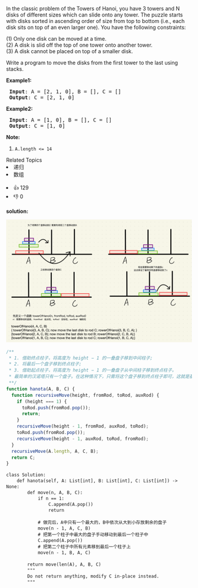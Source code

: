 <p>In the classic problem of the Towers of Hanoi, you have 3 towers and N disks of different sizes which can slide onto any tower. The puzzle starts with disks sorted in ascending order of size from top to bottom (i.e., each disk sits on top of an even larger one). You have the following constraints:</p>

<p>(1) Only one disk can be moved at a time.<br />
(2) A disk is slid off the top of one tower onto another tower.<br />
(3) A disk cannot be placed on top of a smaller disk.</p>

<p>Write a program to move the disks from the first tower to the last using stacks.</p>

<p><strong>Example1:</strong></p>

<pre>
<strong> Input</strong>: A = [2, 1, 0], B = [], C = []
<strong> Output</strong>: C = [2, 1, 0]
</pre>

<p><strong>Example2:</strong></p>

<pre>
<strong> Input</strong>: A = [1, 0], B = [], C = []
<strong> Output</strong>: C = [1, 0]
</pre>

<p><strong>Note:</strong></p>

<ol>
	<li><code>A.length &lt;= 14</code></li>
</ol>
<div><div>Related Topics</div><div><li>递归</li><li>数组</li></div></div><br><div><li>👍 129</li><li>👎 0</li></div> 
<br>
<strong> solution: </strong>

![汉诺塔解决思路](../imgs/tower-of-hanoi.png)

```javascript
/**
 * 1. 借助终点柱子，将高度为 height − 1 的一叠盘子移到中间柱子;
 * 2. 将最后一个盘子移到终点柱子;
 * 3. 借助起点柱子，将高度为 height − 1 的一叠盘子从中间柱子移到终点柱子。
 * 最简单的汉诺塔只有一个盘子。在这种情况下，只需将这个盘子移到终点柱子即可，这就是基本情况
 **/
function hanota(A, B, C) {
  function recursiveMove(height, fromRod, toRod, auxRod) {
    if (height === 1) {
      toRod.push(fromRod.pop());
      return;
    }
    recursiveMove(height - 1, fromRod, auxRod, toRod);
    toRod.push(fromRod.pop());
    recursiveMove(height - 1, auxRod, toRod, fromRod);
  }
  recursiveMove(A.length, A, C, B);
  return C;
}
```

```python3
class Solution:
    def hanota(self, A: List[int], B: List[int], C: List[int]) -> None:
        def move(n, A, B, C):
            if n == 1:
                C.append(A.pop())
                return

            # 做完后，A中只有一个最大的，B中依次从大到小存放剩余的盘子
            move(n - 1, A, C, B)
            # 把第一个柱子中最大的盘子手动移动到最后一个柱子中
            C.append(A.pop())
            # 把第二个柱子中所有元素移到最后一个柱子上
            move(n - 1, B, A, C)

        return move(len(A), A, B, C)
        """
        Do not return anything, modify C in-place instead.
        """

```
